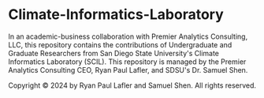 # Climate-Informatics-Laboratory
In an academic-business collaboration with Premier Analytics Consulting, LLC, this repository contains the contributions of Undergraduate and Graduate Researchers from San Diego State University's Climate Informatics Laboratory (SCIL). This repository is managed by the Premier Analytics Consulting CEO, Ryan Paul Lafler, and SDSU's Dr. Samuel Shen.

Copyright © 2024 by Ryan Paul Lafler and Samuel Shen. All rights reserved.
